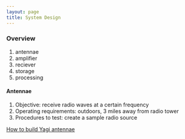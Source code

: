 ```yaml
---
layout: page
title: System Design
---
```


### Overview

1. antennae
2. amplifier
3. reciever
4. storage
5. processing

#### Antennae
1. Objective: receive radio waves at a certain frequency
2. Operating requirements: outdoors, 3 miles away from radio tower
3. Procedures to test: create a sample radio source

[How to build Yagi antennae](http://radio.meteor.free.fr/us/yagi_fm.html)

